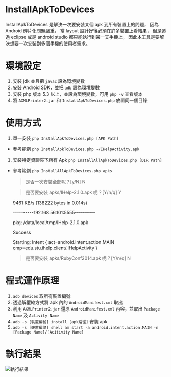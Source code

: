 InstallApkToDevices
===================

InstallApkToDevices 是解決一次要安裝某個 apk 到所有裝置上的問題，
因為 Android 碎片化問題嚴重，
當 layout 設計好後必須在許多裝置上看結果，
但是透過 eclipse 或是 android studio 都只能執行到某一支手機上，
因此本工具是要解決想要一次安裝到多個手機的使用者需求。


環境設定
=========
1. 安裝 jdk 並且把 `javac` 設為環境變數
2. 安裝 Android SDK，並把 `adb` 設為環境變數
3. 安裝 php 版本 5.3 以上，並設為環境變數，可用 `php -v` 查看版本
4. 將 `AXMLPrinter2.jar` 和 `InstallApkToDevices.php` 放置同一個目錄

使用方式
========
1. 單一安裝
  `php InstallApkToDevices.php [APK Path]`

  * 參考範例
  `php InstallApkToDevices.php ~/IHelpActivity.apk`

1. 安裝特定資聊夾下所有 Apk
  `php InstallAllApkToDevices.php [DIR Path]`

  * 參考範例
  `php InstallAllApkToDevices.php apks`

    > 是否一次安裝全部呢？[y/N]
    N

    > 是否要安裝 apks/IHelp-2.1.0.apk 呢？[Y/n/q]
    Y

    9461 KB/s (138222 bytes in 0.014s)

    ----------192.168.56.101:5555----------

      pkg: /data/local/tmp/IHelp-2.1.0.apk

    Success

    Starting: Intent { act=android.intent.action.MAIN cmp=edu.stu.ihelp.client/.IHelpActivity }

    > 是否要安裝 apks/RubyConf2014.apk 呢？[Y/n/q]
    N


程式運作原理
============
1. `adb devices` 取所有裝置編號
2. 透過解壓縮方式將 apk 內的 `AndroidManifest.xml` 取出
3. 利用 `AXMLPrinter2.jar` 還原 `AndroidManifest.xml` 內容，並取出 `Package Name` 及 `Activity Name`
4. `adb -s [裝置編號] install [apk路徑]` 安裝 apk
5. `adb -s [裝置編號] shell am start -a android.intent.action.MAIN -n [Package Name]/[Acitivity Name]`

執行結果
========
![執行結果](http://api.drp.io/files/5435222b890c6.png)





